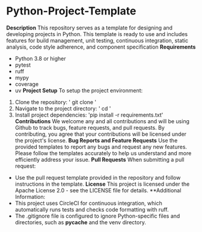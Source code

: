 # Python-Project-Template
**Description**
This repository serves as a template for designing and developing projects in Python. This template is ready to use and includes features for build management, unit testing, continuous integration, static analysis, code style adherence, and component specification
**Requirements**
- Python 3.8 or higher
- pytest
- ruff
- mypy
- coverage
- uv
**Project Setup**
To setup the project environment:
1. Clone the repository:
' git clone <repo-url> '
2. Navigate to the project directory:
' cd <repo-name> '
3. Install project dependencies:
'pip install -r requirements.txt'
**Contributions**
We welcome any and all contributions and will be using Github to track bugs, feature requests, and pull requests.
By contributing, you agree that your contributions will be licensed under the project's license.
**Bug Reports and Feature Requests**
Use the provided templates to report any bugs and request any new features. Please follow the templates accurately to help us understand and more efficiently address your issue.
**Pull Requests**
When submitting a pull request:
- Use the pull request template provided in the repository and follow instructions in the template.
**License**
This project is licensed under the Apache License 2.0 - see the LICENSE file for details.
**Additional Information:
- This project uses CircleCI for continuous integration, which automatically runs tests and checks code formatting with ruff.
- The .gitignore file is configured to ignore Python-specific files and directories, such as __pycache__ and the venv directory.

